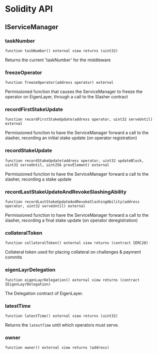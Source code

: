 # Solidity API

## IServiceManager

### taskNumber

```solidity
function taskNumber() external view returns (uint32)
```

Returns the current 'taskNumber' for the middleware

### freezeOperator

```solidity
function freezeOperator(address operator) external
```

Permissioned function that causes the ServiceManager to freeze the operator on EigenLayer, through a call to the Slasher contract

### recordFirstStakeUpdate

```solidity
function recordFirstStakeUpdate(address operator, uint32 serveUntil) external
```

Permissioned function to have the ServiceManager forward a call to the slasher, recording an initial stake update (on operator registration)

### recordStakeUpdate

```solidity
function recordStakeUpdate(address operator, uint32 updateBlock, uint32 serveUntil, uint256 prevElement) external
```

Permissioned function to have the ServiceManager forward a call to the slasher, recording a stake update

### recordLastStakeUpdateAndRevokeSlashingAbility

```solidity
function recordLastStakeUpdateAndRevokeSlashingAbility(address operator, uint32 serveUntil) external
```

Permissioned function to have the ServiceManager forward a call to the slasher, recording a final stake update (on operator deregistration)

### collateralToken

```solidity
function collateralToken() external view returns (contract IERC20)
```

Collateral token used for placing collateral on challenges & payment commits

### eigenLayrDelegation

```solidity
function eigenLayrDelegation() external view returns (contract IEigenLayrDelegation)
```

The Delegation contract of EigenLayer.

### latestTime

```solidity
function latestTime() external view returns (uint32)
```

Returns the `latestTime` until which operators must serve.

### owner

```solidity
function owner() external view returns (address)
```

